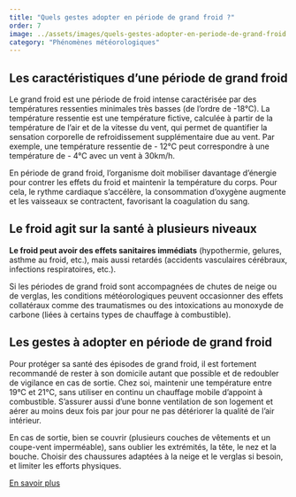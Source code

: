 ```yaml
---
title: "Quels gestes adopter en période de grand froid ?"
order: 7
image: ../assets/images/quels-gestes-adopter-en-periode-de-grand-froid.jpg
category: "Phénomènes météorologiques"
---
```


## Les caractéristiques d’une période de grand froid

Le grand froid est une période de froid intense caractérisée par des températures ressenties minimales très basses (de l’ordre de -18°C). La température ressentie est une température fictive, calculée à partir de la température de l’air et de la vitesse du vent, qui permet de quantifier la sensation corporelle de refroidissement supplémentaire due au vent. Par exemple, une température ressentie de - 12°C  peut correspondre à une température de - 4°C avec un vent à 30km/h.

En période de grand froid, l’organisme doit mobiliser davantage d’énergie pour contrer les effets du froid et maintenir la température du corps. Pour cela, le rythme cardiaque s’accélère, la consommation d’oxygène augmente et les vaisseaux se contractent, favorisant la coagulation du sang.

## Le froid agit sur la santé à plusieurs niveaux

**Le froid peut avoir des effets sanitaires immédiats** (hypothermie, gelures, asthme au froid, etc.), mais aussi retardés (accidents vasculaires cérébraux, infections respiratoires, etc.).

Si les périodes de grand froid sont accompagnées de chutes de neige ou de verglas, les conditions météorologiques peuvent occasionner des effets collatéraux comme des traumatismes ou des intoxications au monoxyde de carbone (liées à certains types de chauffage à combustible).

## Les gestes à adopter en période de grand froid

Pour protéger sa santé des épisodes de grand froid, il est fortement recommandé de rester à son domicile autant que possible et de redoubler de vigilance en cas de sortie. Chez soi, maintenir une température entre 19°C et 21°C, sans utiliser en continu un chauffage mobile d’appoint à combustible. S’assurer aussi d’une bonne ventilation de son logement et aérer au moins deux fois par jour pour ne pas détériorer la qualité de l’air intérieur. 

En cas de sortie, bien se couvrir (plusieurs couches de vêtements et un coupe-vent imperméable), sans oublier les extrémités, la tête, le nez et la bouche. Choisir des chaussures adaptées à la neige et le verglas si besoin, et limiter les efforts physiques.

[En savoir plus](https://www.santepubliquefrance.fr/determinants-de-sante/climat/grand-froid)  
